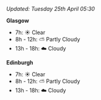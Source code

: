 *Updated: Tuesday 25th April 05:30*

**Glasgow**

* 7h: :sunny: Clear
* 8h - 12h: :partly_sunny: Partly Cloudy
* 13h - 18h: :cloud: Cloudy

**Edinburgh**

* 7h: :sunny: Clear
* 8h - 12h: :partly_sunny: Partly Cloudy
* 13h - 18h: :cloud: Cloudy
